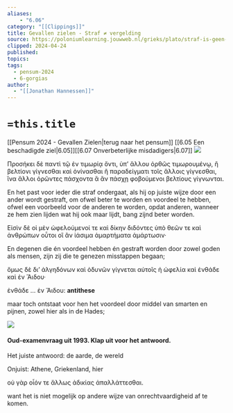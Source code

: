 ```yaml
---
aliases:
    - "6.06"
category: "[[Clippings]]"
title: Gevallen zielen - Straf ≠ vergelding
source: https://poloniumlearning.jouwweb.nl/grieks/plato/straf-is-geen-vergelding
clipped: 2024-04-24
published:
topics:
tags:
  - pensum-2024
  - 6-gorgias
author:
  - "[[Jonathan Hannessen]]"
---
```

# `=this.title`

[[Pensum 2024 - Gevallen Zielen|terug naar het pensum]]
[[6.05 Een beschadigde ziel|6.05]][[6.07 Onverbeterlijke misdadigers|6.07]]
 [![](https://primary.jwwb.nl/public/z/z/j/temp-srmwdybokmzhdiosysoa/63e436f1-c61b-42b4-a4ad-00f870e10a93.gif?enable-io=true&enable=upscale&crop=480%2C60%2Cx0%2Cy20%2Csafe&width=313&height=39)](https://poloniumlearning.jouwweb.nl/grieks/plato)

Προσήκει δὲ παντὶ τῷ ἐν τιμωρίᾳ ὄντι, ὑπ’ ἄλλου ὀρθῶς τιμωρουμένῳ, ἢ βελτίονι γίγνεσθαι καὶ ὀνίνασθαι ἢ παραδείγματι τοῖς ἄλλοις γίγνεσθαι, ἵνα ἄλλοι ὁρῶντες πάσχοντα ἃ ἂν πάσχῃ φοβούμενοι βελτίους γίγνωνται.

En het past voor ieder die straf ondergaat, als hij op juiste wijze door een ander wordt gestraft, om ofwel beter te worden en voordeel te hebben, ofwel een voorbeeld voor de anderen te worden, opdat anderen, wanneer ze hem zien lijden wat hij ook maar lijdt, bang zijnd beter worden.

Εἰσὶν δὲ οἱ μὲν ὠφελούμενοί τε καὶ δίκην διδόντες ὑπὸ θεῶν τε καὶ ἀνθρώπων οὗτοι οἳ ἂν ἰάσιμα ἁμαρτήματα ἁμάρτωσιν·

En degenen die én voordeel hebben én gestraft worden door zowel goden als mensen, zijn zij die te genezen misstappen begaan;

ὅμως δὲ δι’ ἀλγηδόνων καὶ ὀδυνῶν γίγνεται αὐτοῖς ἡ ὠφελία καὶ ἐνθάδε καὶ ἐν Ἅιδου·

ἐνθάδε … ἐν Ἅιδου: **antithese**

maar toch ontstaat voor hen het voordeel door middel van smarten en pijnen, zowel hier als in de Hades;

 ![](https://primary.jwwb.nl/public/z/z/j/temp-srmwdybokmzhdiosysoa/bp9wpw/aa48b857-47e4-4bb0-a877-1a6409c9f00b.jpg?enable-io=true&enable=upscale&crop=1388%2C212%2Cx0%2Cy1%2Csafe&width=478&height=73)

#### Oud-examenvraag uit 1993. Klap uit voor het antwoord.

Het juiste antwoord: de aarde, de wereld

Onjuist: Athene, Griekenland, hier

οὐ γὰρ οἷόν τε ἄλλως ἀδικίας ἀπαλλάττεσθαι.

want het is niet mogelijk op andere wijze van onrechtvaardigheid af te komen.
